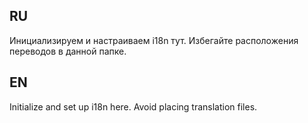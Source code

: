 ## RU
Инициализируем и настраиваем i18n тут. Избегайте расположения переводов в данной папке.

## EN
Initialize and set up i18n here. Avoid placing translation files.